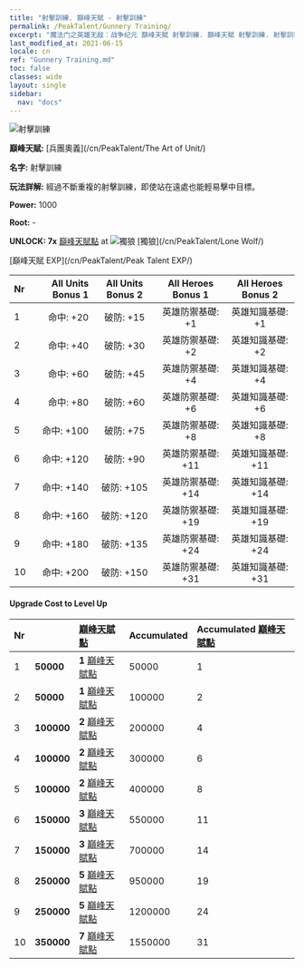 ```yaml
---
title: "射擊訓練. 巔峰天賦 - 射擊訓練"
permalink: /PeakTalent/Gunnery Training/
excerpt: "魔法门之英雄无敌：战争纪元 巔峰天賦 射擊訓練. 巔峰天賦 射擊訓練. 射擊訓練"
last_modified_at: 2021-06-15
locale: cn
ref: "Gunnery Training.md"
toc: false
classes: wide
layout: single
sidebar:
  nav: "docs"
---
```


  ![射擊訓練](/images/pt/talent_2008.png)

  **巔峰天賦:** [兵團奧義](/cn/PeakTalent/The Art of Unit/)

  **名字:** 射擊訓練

  **玩法詳解:** 經過不斷重複的射擊訓練，即使站在遠處也能輕易擊中目標。

  **Power:** 1000

  **Root:** -

  **UNLOCK: 7x** [巔峰天賦點](/cn/Items/con_934/) at ![獨狼](/images/pt/talent_2001.png) [獨狼](/cn/PeakTalent/Lone Wolf/)

  [巔峰天賦 EXP](/cn/PeakTalent/Peak Talent EXP/)

  | Nr | All Units Bonus 1 | All Units Bonus 2 | All Heroes Bonus 1 | All Heroes Bonus 2 |
  |:---|--------------:|:-------------:|:-------------:|:-------------:|
  | 1 | 命中: +20 | 破防: +15 | 英雄防禦基礎: +1 | 英雄知識基礎: +1 |
  | 2 | 命中: +40 | 破防: +30 | 英雄防禦基礎: +2 | 英雄知識基礎: +2 |
  | 3 | 命中: +60 | 破防: +45 | 英雄防禦基礎: +4 | 英雄知識基礎: +4 |
  | 4 | 命中: +80 | 破防: +60 | 英雄防禦基礎: +6 | 英雄知識基礎: +6 |
  | 5 | 命中: +100 | 破防: +75 | 英雄防禦基礎: +8 | 英雄知識基礎: +8 |
  | 6 | 命中: +120 | 破防: +90 | 英雄防禦基礎: +11 | 英雄知識基礎: +11 |
  | 7 | 命中: +140 | 破防: +105 | 英雄防禦基礎: +14 | 英雄知識基礎: +14 |
  | 8 | 命中: +160 | 破防: +120 | 英雄防禦基礎: +19 | 英雄知識基礎: +19 |
  | 9 | 命中: +180 | 破防: +135 | 英雄防禦基礎: +24 | 英雄知識基礎: +24 |
  | 10 | 命中: +200 | 破防: +150 | 英雄防禦基礎: +31 | 英雄知識基礎: +31 |


#### Upgrade Cost to Level Up

  | Nr | <i class="fas fa-coins"/> | [巔峰天賦點](/cn/Items/con_934/) | Accumulated <i class="fas fa-coins"/> | Accumulated [巔峰天賦點](/cn/Items/con_934/) |
  |:---|:--------------|:-------------|:-------------|:-------------|
  | 1 | **50000** | **1** [巔峰天賦點](/cn/Items/con_934/) | 50000 | 1 |
  | 2 | **50000** | **1** [巔峰天賦點](/cn/Items/con_934/) | 100000 | 2 |
  | 3 | **100000** | **2** [巔峰天賦點](/cn/Items/con_934/) | 200000 | 4 |
  | 4 | **100000** | **2** [巔峰天賦點](/cn/Items/con_934/) | 300000 | 6 |
  | 5 | **100000** | **2** [巔峰天賦點](/cn/Items/con_934/) | 400000 | 8 |
  | 6 | **150000** | **3** [巔峰天賦點](/cn/Items/con_934/) | 550000 | 11 |
  | 7 | **150000** | **3** [巔峰天賦點](/cn/Items/con_934/) | 700000 | 14 |
  | 8 | **250000** | **5** [巔峰天賦點](/cn/Items/con_934/) | 950000 | 19 |
  | 9 | **250000** | **5** [巔峰天賦點](/cn/Items/con_934/) | 1200000 | 24 |
  | 10 | **350000** | **7** [巔峰天賦點](/cn/Items/con_934/) | 1550000 | 31 |
